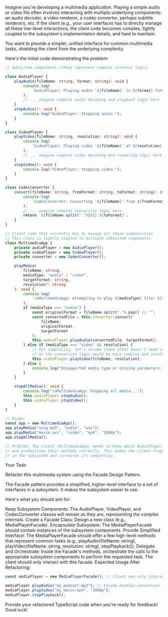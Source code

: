 Imagine you're developing a multimedia application. Playing a simple audio or video file often involves interacting with multiple underlying components: an audio decoder, a video renderer, a codec converter, perhaps subtitle renderers, etc. If the client (e.g., your user interface) has to directly manage all these low-level interactions, the client code becomes complex, tightly coupled to the subsystem's implementation details, and hard to maintain.

You want to provide a simpler, unified interface for common multimedia tasks, shielding the client from the underlying complexity.

Here's the initial code demonstrating the problem:

```ts
// Subsystem components (these represent complex internal logic)

class AudioPlayer {
	playAudio(fileName: string, format: string): void {
		console.log(
			`AudioPlayer: Playing audio '${fileName}' in ${format} format.`
		);
		// ... imagine complex audio decoding and playback logic here
	}
	stopAudio(): void {
		console.log("AudioPlayer: Stopping audio.");
	}
}

class VideoPlayer {
	playVideo(fileName: string, resolution: string): void {
		console.log(
			`VideoPlayer: Playing video '${fileName}' at ${resolution}.`
		);
		// ... imagine complex video decoding and rendering logic here
	}
	stopVideo(): void {
		console.log("VideoPlayer: Stopping video.");
	}
}

class CodecConverter {
	convert(fileName: string, fromFormat: string, toFormat: string): string {
		console.log(
			`CodecConverter: Converting '${fileName}' from ${fromFormat} to ${toFormat}.`
		);
		// ... imagine complex conversion logic here
		return `${fileName.split(".")[0]}.${toFormat}`;
	}
}

// Client code that currently has to manage all these complexities
// This class is tightly coupled to multiple subsystem components.
class MultimediaApp {
	private audioPlayer = new AudioPlayer();
	private videoPlayer = new VideoPlayer();
	private converter = new CodecConverter();

	playMedia(
		fileName: string,
		mediaType: "audio" | "video",
		targetFormat: string,
		resolution?: string
	): void {
		console.log(
			`\nMultimediaApp: Attempting to play ${mediaType} file: ${fileName}`
		);
		if (mediaType === "audio") {
			const originalFormat = fileName.split(".").pop() || "";
			const convertedFile = this.converter.convert(
				fileName,
				originalFormat,
				targetFormat
			);
			this.audioPlayer.playAudio(convertedFile, targetFormat);
		} else if (mediaType === "video" && resolution) {
			// For simplicity, let's assume video often doesn't need conversion here,
			// or the conversion logic would be more complex and involve video player specifics.
			this.videoPlayer.playVideo(fileName, resolution);
		} else {
			console.log("Unsupported media type or missing parameters.");
		}
	}

	stopAllMedia(): void {
		console.log("\nMultimediaApp: Stopping all media...");
		this.audioPlayer.stopAudio();
		this.videoPlayer.stopVideo();
	}
}

// Usage:
const app = new MultimediaApp();
app.playMedia("song.mp3", "audio", "wav");
app.playMedia("movie.avi", "video", "mp4", "1080p");
app.stopAllMedia();

// Problem: The client (MultimediaApp) needs to know about AudioPlayer, VideoPlayer, CodecConverter,
// and orchestrate their methods correctly. This makes the client fragile to changes
// in the subsystem and increases its complexity.
```

Your Task:

Refactor this multimedia system using the Facade Design Pattern.

The Facade pattern provides a simplified, higher-level interface to a set of interfaces in a subsystem. It makes the subsystem easier to use.

Here's what you should aim for:

Keep Subsystem Components: The AudioPlayer, VideoPlayer, and CodecConverter classes will remain as they are, representing the complex internals.
Create a Facade Class: Design a new class (e.g., MediaPlayerFacade).
Encapsulate Subsystem: The MediaPlayerFacade should contain instances of the subsystem components.
Provide Simplified Interface: The MediaPlayerFacade should offer a few high-level methods that represent common tasks (e.g., playAudio(fileName: string), playVideo(fileName: string, resolution: string), stopPlayback()).
Delegate and Orchestrate: Inside the Facade's methods, orchestrate the calls to the appropriate subsystem components to perform the requested task. The client should only interact with this facade.
Expected Usage After Refactoring:

```ts
const mediaPlayer = new MediaPlayerFacade(); // Client now only interacts with the Facade

mediaPlayer.playAudio("my_podcast.mp3"); // Facade handles conversion if needed internally
mediaPlayer.playVideo("my_movie.mp4", "1080p");
mediaPlayer.stopPlayback();
```

Provide your refactored TypeScript code when you're ready for feedback! Good luck!
